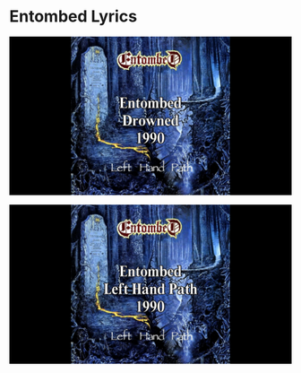 # Entombed Lyrics

[![Entombed - Drowned Lyrics](https://raw.githubusercontent.com/mcarlos101/Lyrics/main/1990s/Metal/Entombed/Entombed-Drowned-Lyrics.jpg)](https://vimeo.com/928069805)


[![Entombed - Left Hand Path Lyrics](https://raw.githubusercontent.com/mcarlos101/Lyrics/main/1990s/Metal/Entombed/Entombed-Left-Hand-Path-Lyrics.jpg)](https://vimeo.com/928073781)
